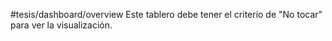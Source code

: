 #tesis/dashboard/overview 
Este tablero debe tener el criterio de "No tocar" para ver la visualización.